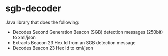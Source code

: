 # sgb-decoder
Java library that does the following:

* Decodes Second Generation Beacon (SGB) detection messages (250bit) to xml/json
* Extracts Beacon 23 Hex Id from an SGB detection message
* Decodes Beacon 23 Hex Id to xml/json





